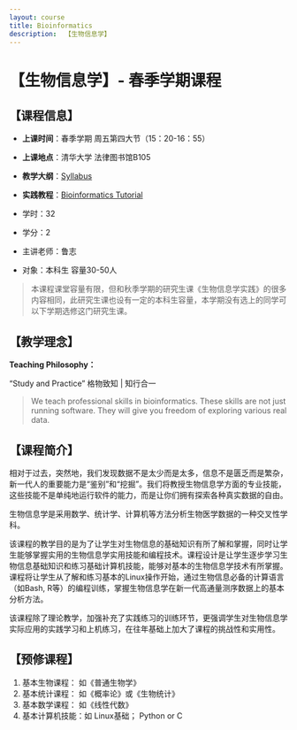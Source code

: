 ```yaml
---
layout: course
title: Bioinformatics
description:  【生物信息学】
---
```


# 【生物信息学】- 春季学期课程





## 【课程信息】

* **上课时间**：春季学期 周五第四大节（15：20-16：55）
* **上课地点**：清华大学 法律图书馆B105
* **教学大纲**：[Syllabus](cal.md)
* **实践教程**：[Bioinformatics Tutorial](https://book.ncrnalab.org)
  
* 学时：32
* 学分：2
* 主讲老师：鲁志
* 对象：本科生 容量30-50人

> 本课程课堂容量有限，但和秋季学期的研究生课《生物信息学实践》的很多内容相同，此研究生课也设有一定的本科生容量，本学期没有选上的同学可以下学期选修这门研究生课。



## 【教学理念】

**Teaching Philosophy：**

“Study and Practice”  格物致知 \| 知行合一

> We teach professional skills in bioinformatics. These skills are not just running software. They will give you freedom of exploring various real data.



## 【课程简介】

相对于过去，突然地，我们发现数据不是太少而是太多，信息不是匮乏而是繁杂，新一代人的重要能力是“鉴别”和“挖掘”。我们将教授生物信息学方面的专业技能， 这些技能不是单纯地运行软件的能力，而是让你们拥有探索各种真实数据的自由。

生物信息学是采用数学、统计学、计算机等方法分析生物医学数据的一种交叉性学科。

该课程的教学目的是为了让学生对生物信息的基础知识有所了解和掌握，同时让学生能够掌握实用的生物信息学实用技能和编程技术。课程设计是让学生逐步学习生物信息基础知识和练习基础计算机技能，能够对基本的生物信息学技术有所掌握。课程将让学生从了解和练习基本的Linux操作开始，通过生物信息必备的计算语言（如Bash, R等）的编程训练，掌握生物信息学在新一代高通量测序数据上的基本分析方法。

该课程除了理论教学，加强补充了实践练习的训练环节，更强调学生对生物信息学实际应用的实践学习和上机练习，在往年基础上加大了课程的挑战性和实用性。



## 【预修课程】

1. 基本生物课程： 如《普通生物学》
2. 基本统计课程： 如《概率论》或《生物统计》
3. 基本数学课程： 如《线性代数》
4. 基本计算机技能：如 Linux基础；  Python or C

